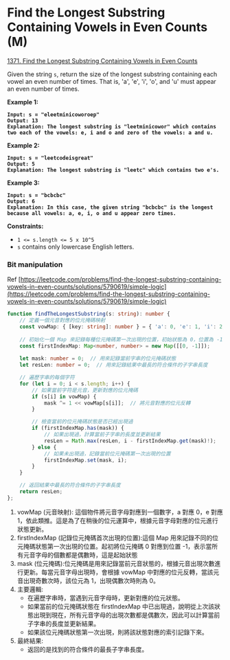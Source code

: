 # Find the Longest Substring Containing Vowels in Even Counts (M)

[1371. Find the Longest Substring Containing Vowels in Even Counts](https://leetcode.com/problems/find-the-longest-substring-containing-vowels-in-even-counts/)



Given the string `s`, return the size of the longest substring containing each vowel an even number of times. That is, 'a', 'e', 'i', 'o', and 'u' must appear an even number of times.

&#x20;

**Example 1:**

<pre><code><strong>Input: s = "eleetminicoworoep"
</strong><strong>Output: 13
</strong><strong>Explanation: The longest substring is "leetminicowor" which contains two each of the vowels: e, i and o and zero of the vowels: a and u.
</strong></code></pre>

**Example 2:**

<pre><code><strong>Input: s = "leetcodeisgreat"
</strong><strong>Output: 5
</strong><strong>Explanation: The longest substring is "leetc" which contains two e's.
</strong></code></pre>

**Example 3:**

<pre><code><strong>Input: s = "bcbcbc"
</strong><strong>Output: 6
</strong><strong>Explanation: In this case, the given string "bcbcbc" is the longest because all vowels: a, e, i, o and u appear zero times.
</strong></code></pre>

&#x20;

**Constraints:**

* `1 <= s.length <= 5 x 10^5`
* `s` contains only lowercase English letters.



### Bit manipulation

Ref [https://leetcode.com/problems/find-the-longest-substring-containing-vowels-in-even-counts/solutions/5790619/simple-logic](https://leetcode.com/problems/find-the-longest-substring-containing-vowels-in-even-counts/solutions/5790619/simple-logic)

```typescript
function findTheLongestSubstring(s: string): number {
    // 定義一個元音對應的位元掩碼映射
    const vowMap: { [key: string]: number } = { 'a': 0, 'e': 1, 'i': 2, 'o': 3, 'u': 4 };
    
    // 初始化一個 Map 來記錄每種位元掩碼第一次出現的位置，初始狀態為 0，位置為 -1
    const firstIndexMap: Map<number, number> = new Map([[0, -1]]);
    
    let mask: number = 0;  // 用來記錄當前字串的位元掩碼狀態
    let resLen: number = 0;  // 用來記錄結果中最長的符合條件的子字串長度

    // 遍歷字串的每個字符
    for (let i = 0; i < s.length; i++) {
        // 如果當前字符是元音，更新對應的位元掩碼
        if (s[i] in vowMap) {
            mask ^= 1 << vowMap[s[i]];  // 將元音對應的位元反轉
        }

        // 檢查當前的位元掩碼狀態是否已經出現過
        if (firstIndexMap.has(mask)) {
            // 如果出現過，計算當前子字串的長度並更新結果
            resLen = Math.max(resLen, i - firstIndexMap.get(mask)!);
        } else {
            // 如果未出現過，記錄當前位元掩碼第一次出現的位置
            firstIndexMap.set(mask, i);
        }
    }

    // 返回結果中最長的符合條件的子字串長度
    return resLen;
};
```

1. vowMap (元音映射): 這個物件將元音字母對應到一個數字，a 對應 0，e 對應 1，依此類推。這是為了在稍後的位元運算中，根據元音字母對應的位元進行狀態更新。
2. firstIndexMap (記錄位元掩碼首次出現的位置):這個 Map 用來記錄不同的位元掩碼狀態第一次出現的位置。起初將位元掩碼 0 對應到位置 -1，表示當所有元音字母的個數都是偶數時，這是起始狀態
3. mask (位元掩碼):位元掩碼是用來記錄當前元音狀態的，根據元音出現次數進行更新。每當元音字母出現時，會根據 vowMap 中對應的位元反轉，當該元音出現奇數次時，該位元為 1，出現偶數次時則為 0。
4. 主要邏輯:
   * 在遍歷字串時，當遇到元音字母時，更新對應的位元狀態。
   * 如果當前的位元掩碼狀態在 firstIndexMap 中已出現過，說明從上次該狀態出現到現在，所有元音字母的出現次數都是偶數次，因此可以計算當前子字串的長度並更新結果。
   * 如果該位元掩碼狀態第一次出現，則將該狀態對應的索引記錄下來。
5. 最終結果:
   * 返回的是找到的符合條件的最長子字串長度。
